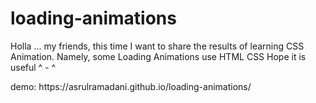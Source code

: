 # loading-animations

<p>Holla ... my friends, this time I want to share the results of learning CSS Animation. Namely, some Loading Animations use HTML CSS
Hope it is useful ^ - ^</p>
<p>demo: https://asrulramadani.github.io/loading-animations/</p>
